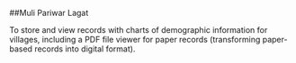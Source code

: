 ##Muli Pariwar Lagat

To store and view records with charts of demographic information for villages, including a PDF file viewer for paper records (transforming paper-based records into digital format).
